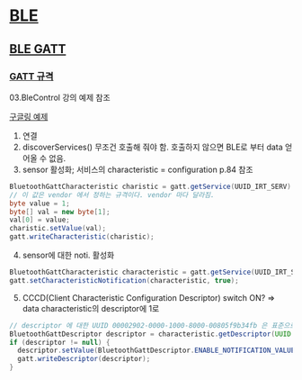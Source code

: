 # [BLE](https://developer.android.com/guide/topics/connectivity/bluetooth-le)

## [BLE GATT](https://www.bluetooth.com/ko-kr/specifications/gatt/generic-attributes-overview)
### [GATT 규격](https://www.bluetooth.com/ko-kr/specifications/gatt)
03.BleControl 강의 예제 참조

[구글링 예제](https://medium.com/@avigezerit/bluetooth-low-energy-on-android-22bc7310387a)

1. 연결
2. discoverServices() 무조건 호출해 줘야 함. 호출하지 않으면 BLE로 부터 data 얻어올 수 없음.
3. sensor 활성화; 서비스의 characteristic = configuration p.84 참조
~~~java
BluetoothGattCharacteristic charistic = gatt.getService(UUID_IRT_SERV).getCharacteristic(UUID_IRT_CONF);
// 이 값은 vendor 에서 정하는 규격이다. vendor 마다 달라짐.
byte value = 1;
byte[] val = new byte[1];
val[0] = value;
charistic.setValue(val);
gatt.writeCharacteristic(charistic);
~~~
4. sensor에 대한 noti. 활성화
~~~java
BluetoothGattCharacteristic characteristic = gatt.getService(UUID_IRT_SERV).getCharacteristic(UUID_IRT_DATA);
gatt.setCharacteristicNotification(characteristic, true);
~~~
5. CCCD(Client Characteristic Configuration Descriptor) switch ON? => data characteristic의 descriptor에 1로 
~~~java
// descriptor 에 대한 UUID 00002902-0000-1000-8000-00805f9b34fb 은 표준으로 정해진 값.
BluetoothGattDescriptor descriptor = characteristic.getDescriptor(UUID.fromString("00002902-0000-1000-8000-00805f9b34fb"));
if (descriptor != null) {
  descriptor.setValue(BluetoothGattDescriptor.ENABLE_NOTIFICATION_VALUE); // byte[] 임.
  gatt.writeDescriptor(descriptor);
}
~~~
